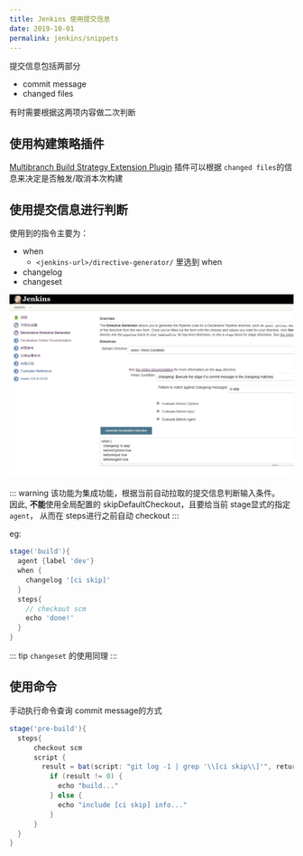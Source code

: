 ```yaml
---
title: Jenkins 使用提交信息
date: 2019-10-01
permalink: jenkins/snippets
---
```

提交信息包括两部分
- commit message
- changed files

有时需要根据这两项内容做二次判断

## 使用构建策略插件
[Multibranch Build Strategy Extension Plugin](https://wiki.jenkins.io/display/JENKINS/Multibranch+Build+Strategy+Extension+Plugin) 插件可以根据 `changed files`的信息来决定是否触发/取消本次构建

## 使用提交信息进行判断
使用到的指令主要为：
- when
    - `<jenkins-url>/directive-generator/` 里选到 when  
- changelog
- changeset


![when](./images/when_example.png)

::: warning
该功能为集成功能，根据当前自动拉取的提交信息判断输入条件。    
因此, **不能**使用全局配置的 skipDefaultCheckout，且要给当前 stage显式的指定 `agent`，
从而在 steps进行之前自动 checkout
:::

eg:
```groovy
stage('build'){
  agent {label 'dev'}
  when {
    changelog '[ci skip]'
  }
  steps{
    // checkout scm
    echo 'done!'
  }
}
```
::: tip
`changeset` 的使用同理
:::

## 使用命令
手动执行命令查询 commit message的方式
```groovy
stage('pre-build'){
  steps{
      checkout scm
      script {
        result = bat(script: "git log -1 | grep '\\[ci skip\\]'", returnStatus: true) 
          if (result != 0) {
            echo "build..."
          } else {
            echo "include [ci skip] info..."
          }
      }
  }
}
```